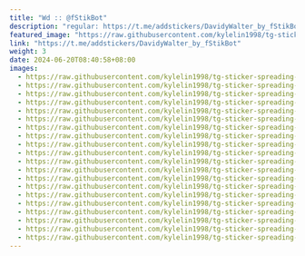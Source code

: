 ```yaml
---
title: "Wd :: @fStikBot"
description: "regular: https://t.me/addstickers/DavidyWalter_by_fStikBot"
featured_image: "https://raw.githubusercontent.com/kylelin1998/tg-sticker-spreading-worldwide-images/main/img/dd3426bc-65a6-411e-a9aa-45b932bcf93a.jpg"
link: "https://t.me/addstickers/DavidyWalter_by_fStikBot"
weight: 3
date: 2024-06-20T08:40:58+08:00
images:
  - https://raw.githubusercontent.com/kylelin1998/tg-sticker-spreading-worldwide-images/main/img/dd3426bc-65a6-411e-a9aa-45b932bcf93a.jpg
  - https://raw.githubusercontent.com/kylelin1998/tg-sticker-spreading-worldwide-images/main/img/0fc73bf7-4a98-40f9-bd73-21fb48b6b8ec.jpg
  - https://raw.githubusercontent.com/kylelin1998/tg-sticker-spreading-worldwide-images/main/img/616dcf6a-ec73-47dd-b433-46e541604637.jpg
  - https://raw.githubusercontent.com/kylelin1998/tg-sticker-spreading-worldwide-images/main/img/e8bb6d38-1e9a-4e88-a237-5f0159be397f.jpg
  - https://raw.githubusercontent.com/kylelin1998/tg-sticker-spreading-worldwide-images/main/img/c1a39b2a-d1e0-40f6-8f7b-efa956be3d19.jpg
  - https://raw.githubusercontent.com/kylelin1998/tg-sticker-spreading-worldwide-images/main/img/9257b9aa-9790-4884-9009-451eeabce48e.jpg
  - https://raw.githubusercontent.com/kylelin1998/tg-sticker-spreading-worldwide-images/main/img/033648e7-0b50-4b86-aa18-1ea11900d368.jpg
  - https://raw.githubusercontent.com/kylelin1998/tg-sticker-spreading-worldwide-images/main/img/064c7807-6465-4f13-801f-59a2c42b6b69.jpg
  - https://raw.githubusercontent.com/kylelin1998/tg-sticker-spreading-worldwide-images/main/img/cfa2ce34-16d4-429f-8e79-f280091529f2.jpg
  - https://raw.githubusercontent.com/kylelin1998/tg-sticker-spreading-worldwide-images/main/img/8b5093c3-36c8-4879-b846-1e1fd46d5dda.jpg
  - https://raw.githubusercontent.com/kylelin1998/tg-sticker-spreading-worldwide-images/main/img/5cba6dda-43a1-4c1f-a2ad-e077031770b7.jpg
  - https://raw.githubusercontent.com/kylelin1998/tg-sticker-spreading-worldwide-images/main/img/cc4f233f-c638-498a-9dcc-e546dba966fa.jpg
  - https://raw.githubusercontent.com/kylelin1998/tg-sticker-spreading-worldwide-images/main/img/2ed81bc5-a56f-4636-92d0-d2f238946bac.jpg
  - https://raw.githubusercontent.com/kylelin1998/tg-sticker-spreading-worldwide-images/main/img/f52e7307-ca31-42ae-a033-0fe227c4abc9.jpg
  - https://raw.githubusercontent.com/kylelin1998/tg-sticker-spreading-worldwide-images/main/img/50754b16-b592-4721-807f-8260a7230966.jpg
  - https://raw.githubusercontent.com/kylelin1998/tg-sticker-spreading-worldwide-images/main/img/9fa38a61-1ba2-408d-9cfa-a2370cb6e6d9.jpg
  - https://raw.githubusercontent.com/kylelin1998/tg-sticker-spreading-worldwide-images/main/img/a5cf5473-a731-4e22-9e91-6c71758bc668.jpg
  - https://raw.githubusercontent.com/kylelin1998/tg-sticker-spreading-worldwide-images/main/img/8e35351e-ff04-4707-947c-13c2e101f608.jpg
  - https://raw.githubusercontent.com/kylelin1998/tg-sticker-spreading-worldwide-images/main/img/e50b3c1c-68f5-400f-9857-12c05ab4eb6b.jpg
  - https://raw.githubusercontent.com/kylelin1998/tg-sticker-spreading-worldwide-images/main/img/94b75066-10ca-4838-8cce-febe1be6b1cd.jpg
---
```

